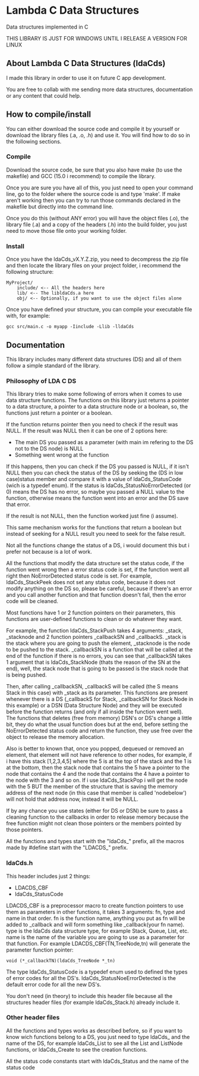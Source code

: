 # Lambda C Data Structures

Data structures implemented in C

THIS LIBRARY IS JUST FOR WINDOWS UNTIL I RELEASE A VERSION FOR LINUX

## About Lambda C Data Structures (ldaCds)

I made this library in order to use it on future C app development.

You are free to collab with me sending more data structures, documentation or any content that could help.

## How to compile/install

You can either download the source code and compile it by yourself or download the library files (.a, .o, .h) and use it. You will find how to do so in the following sections.

### Compile

Download the source code, be sure that you also have make (to use the makefile) and GCC (15.0 i recommend) to compile the library.

Once you are sure you have all of this, you just need to open your command line, go to the folder where the source code is and type 'make'. If make aren't working then you can try to run those commands declared in the makefile but directly into the command line.

Once you do this (without ANY error) you will have the object files (.o), the library file (.a) and a copy of the headers (.h) into the build folder, you just need to move those file onto your working folder.

### Install

Once you have the ldaCds_vX.Y.Z.zip, you need to decompress the zip file and then locate the library files on your project folder, i recommend the following structure:

    MyProject/
        include/ <-- All the headers here
        lib/ <-- The libldaCds.a here
        obj/ <-- Optionally, if you want to use the object files alone

Once you have defined your structure, you can compile your executable file with, for example:

    gcc src/main.c -o myapp -Iinclude -Llib -lldaCds

## Documentation

This library includes many different data structures (DS) and all of them follow a simple standard of the library.

### Philosophy of LDA C DS

This library tries to make some following of errors when it comes to use data structure functions. The functions on this library just returns a pointer to a data structure, a pointer to a data structure node or a boolean, so, the functions just return a pointer or a boolean.

If the function returns pointer then you need to check if the result was NULL. If the result was NULL then it can be one of 2 options here:
- The main DS you passed as a parameter (with main im refering to the DS not to the DS node) is NULL
- Something went wrong at the function

If this happens, then you can check if the DS you passed is NULL, if it isn't NULL then you can check the status of the DS by seeking the (DS in low case)status member and compare it with a value of ldaCds_StatusCode (wich is a typedef enum). If the status is ldaCds_StatusNoErrorDetected (or 0) means the DS has no error, so maybe you passed a NULL value to the function, otherwise means the function went into an error and the DS save that error.

If the result is not NULL, then the function worked just fine (i assume).

This same mechanism works for the functions that return a boolean but instead of seeking for a NULL result you need to seek for the false result.

Not all the functions change the status of a DS, i would document this but i prefer not because is a lot of work.

All the functions that modify the data structure set the status code, if the function went wrong then a error status code is set, if the function went all right then NoErrorDetected status code is set. For example, ldaCds_StackPeek does not set any status code, because it does not modify anything on the DS so, please be careful, because if there's an error and you call another function and that function doesn't fail, then the error code will be cleaned.

Most functions have 1 or 2 function pointers on their parameters, this functions are user-defined functions to clean or do whatever they want. 

For example, the function ldaCds_StackPush takes 4 arguments: _stack, _stacknode and 2 function pointers _callbackSN and _callbackS. _stack is the stack where you are going to push the element, _stacknode is the node to be pushed to the stack. _callbackSN is a function that will be called at the end of the function if there is no errors, you can see that _callbackSN takes 1 argument that is ldaCds_StackNode (thats the reason of the SN at the end), well, the stack node that is going to be passed is the stack node that is being pushed.

Then, after calling _callbackSN, _callbackS will be called (the S means Stack in this case) with _stack as its parameter. This functions are present whenever there is a DS (_callbackS for Stack, _callbackSN for Stack Node in this example) or a DSN (Data Structure Node) and they will be executed before the function returns (and only if all inside the function went well). The functions that deletes (free from memory) DSN's or DS's change a little bit, they do what the usual function does but at the end, before setting the NoErrorDetected status code and return the function, they use free over the object to release the memory allocation.

Also is better to known that, once you popped, dequeued or removed an element, that element will not have reference to other nodes, for example, if i have this stack [1,2,3,4,5] where the 5 is at the top of the stack and the 1 is at the bottom, then the stack node that contains the 5 have a pointer to the node that contains the 4 and the node that contains the 4 have a pointer to the node with the 3 and so on. If i use ldaCds_StackPop i will get the node with the 5 BUT the member of the structure that is saving the memory address of the next node (in this case that member is called 'nodebelow') will not hold that address now, instead it will be NULL.

If by any chance you use states (either for DS or DSN) be sure to pass a cleaning function to the callbacks in order to release memory because the free function might not clean those pointers or the members pointed by those pointers.

All the functions and types start with the "ldaCds_" prefix, all the macros made by #define start with the "LDACDS_" prefix.

### ldaCds.h

This header includes just 2 things:
- LDACDS_CBF
- ldaCds_StatusCode

LDACDS_CBF is a preprocessor macro to create function pointers to use them as parameters in other functions, it takes 3 arguments: fn, type and name in that order. fn is the function name, anything you put as fn will be added to _callback and will form something like _callback(your fn name). type is the ldaCds data structure type, for example Stack, Queue, List, etc. name is the name of the variable you are going to use as a parameter for that function. For example LDACDS_CBF(TN,TreeNode,tn) will generate the parameter function pointer:

    void (*_callbackTN)(ldaCds_TreeNode *_tn)

The type ldaCds_StatusCode is a typedef enum used to defined the types of error codes for all the DS's. ldaCds_StatusNoeErrorDetected is the default error code for all the new DS's.

You don't need (in theory) to include this header file because all the structures header files (for example ldaCds_Stack.h) already include it.

### Other header files

All the functions and types works as described before, so if you want to know wich functions belong to a DS, you just need to type ldaCds_ and the name of the DS, for example ldaCds_List to see all the List and ListNode functions, or ldaCds_Create to see the creation functions.

All the status code constants start with ldaCds_Status and the name of the status code
